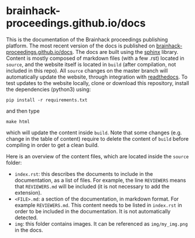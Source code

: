 # brainhack-proceedings.github.io/docs
This is the documentation of the Brainhack proceedings publishing platform. The most recent version of the docs is published on [brainhack-proceedings.github.io/docs](https://brainhack-proceedings.github.io/docs). The docs are built using the [sphinx](http://www.sphinx-doc.org!) library. Content is mostly composed of markdown files (with a few .rst) located in `source`, and the website itself is located in `build` (after compilation, not included in this repo). All `source` changes on the master branch will automatically update the website, through integration with [readthedocs](https://readthedocs.org/). To test updates to the website locally, clone or download this repository, install the dependencies (python3) using:
```
pip install -r requirements.txt
```

and then type
```
make html
```
which will update the content inside `build`. Note that some changes (e.g. change in the table of content) require to delete the content of `build` before compiling in order to get a clean build.

Here is an overview of the content files, which are located inside the `source` folder:
  * `index.rst`: this describes the documents to include in the documentation, as a list of files. For example, the line `REVIEWERS` means that `REVIEWERS.md` will be included (it is not necessary to add the extension).
  * `<FILE>.md`: a section of the documentation, in markdown format. For example `REVIEWERS.md`. This content needs to be listed in `index.rst` in order to be included in the documentation. It is not automatically detected.
  * `img`: this folder contains images. It can be referenced as `img/my_img.png` in the docs.

